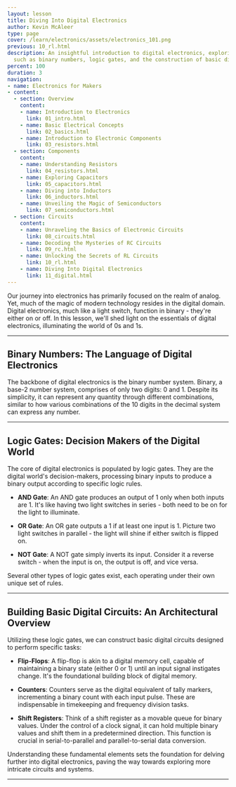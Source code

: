 ```yaml
---
layout: lesson
title: Diving Into Digital Electronics
author: Kevin McAleer
type: page
cover: /learn/electronics/assets/electronics_101.png
previous: 10_rl.html
description: An insightful introduction to digital electronics, exploring the fundamentals
  such as binary numbers, logic gates, and the construction of basic digital circuits.
percent: 100
duration: 3
navigation:
- name: Electronics for Makers
- content:
  - section: Overview
    content:
    - name: Introduction to Electronics
      link: 01_intro.html
    - name: Basic Electrical Concepts
      link: 02_basics.html
    - name: Introduction to Electronic Components
      link: 03_resistors.html
  - section: Components
    content:
    - name: Understanding Resistors
      link: 04_resistors.html
    - name: Exploring Capacitors
      link: 05_capacitors.html
    - name: Diving into Inductors
      link: 06_inductors.html
    - name: Unveiling the Magic of Semiconductors
      link: 07_semiconductors.html
  - section: Circuits
    content:
    - name: Unraveling the Basics of Electronic Circuits
      link: 08_circuits.html
    - name: Decoding the Mysteries of RC Circuits
      link: 09_rc.html
    - name: Unlocking the Secrets of RL Circuits
      link: 10_rl.html
    - name: Diving Into Digital Electronics
      link: 11_digital.html
---
```



Our journey into electronics has primarily focused on the realm of analog. Yet, much of the magic of modern technology resides in the digital domain. Digital electronics, much like a light switch, function in binary - they're either on or off. In this lesson, we'll shed light on the essentials of digital electronics, illuminating the world of 0s and 1s.

---

## Binary Numbers: The Language of Digital Electronics

The backbone of digital electronics is the binary number system. Binary, a base-2 number system, comprises of only two digits: 0 and 1. Despite its simplicity, it can represent any quantity through different combinations, similar to how various combinations of the 10 digits in the decimal system can express any number.

---

## Logic Gates: Decision Makers of the Digital World

The core of digital electronics is populated by logic gates. They are the digital world's decision-makers, processing binary inputs to produce a binary output according to specific logic rules.

- **AND Gate**: An AND gate produces an output of 1 only when both inputs are 1. It's like having two light switches in series - both need to be on for the light to illuminate.

- **OR Gate**: An OR gate outputs a 1 if at least one input is 1. Picture two light switches in parallel - the light will shine if either switch is flipped on.

- **NOT Gate**: A NOT gate simply inverts its input. Consider it a reverse switch - when the input is on, the output is off, and vice versa.

Several other types of logic gates exist, each operating under their own unique set of rules.

---

## Building Basic Digital Circuits: An Architectural Overview

Utilizing these logic gates, we can construct basic digital circuits designed to perform specific tasks:

- **Flip-Flops**: A flip-flop is akin to a digital memory cell, capable of maintaining a binary state (either 0 or 1) until an input signal instigates change. It's the foundational building block of digital memory.

- **Counters**: Counters serve as the digital equivalent of tally markers, incrementing a binary count with each input pulse. These are indispensable in timekeeping and frequency division tasks.

- **Shift Registers**: Think of a shift register as a movable queue for binary values. Under the control of a clock signal, it can hold multiple binary values and shift them in a predetermined direction. This function is crucial in serial-to-parallel and parallel-to-serial data conversion.

Understanding these fundamental elements sets the foundation for delving further into digital electronics, paving the way towards exploring more intricate circuits and systems.

---
